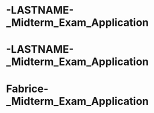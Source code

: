 # -LASTNAME-_Midterm_Exam_Application
# -LASTNAME-_Midterm_Exam_Application
# Fabrice-_Midterm_Exam_Application

